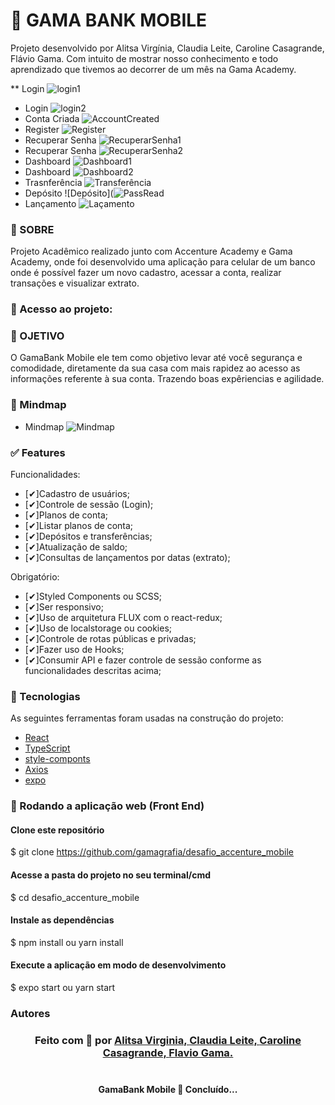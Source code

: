 # 🚀 GAMA BANK MOBILE
<p>Projeto desenvolvido por Alitsa Virgínia, Claudia Leite, Caroline Casagrande, Flávio Gama. Com intuito de mostrar nosso conhecimento e todo aprendizado que tivemos ao decorrer de um mês na Gama Academy. </p> 

** 	Login 
    ![login1](https://github.com/carolcasagrande/ImagensReadme/blob/main/mobile/HomeLogin.PNG)
*	 Login 
    ![login2](https://github.com/carolcasagrande/ImagensReadme/blob/main/mobile/Home_Login.PNG)
* 	Conta Criada
    ![AccountCreated](https://github.com/carolcasagrande/ImagensReadme/blob/main/mobile/AccountCreated.PNG)
* 	Register
    ![Register](https://github.com/carolcasagrande/ImagensReadme/blob/main/mobile/Register.PNG)
* 	Recuperar Senha
    ![RecuperarSenha1](https://github.com/carolcasagrande/ImagensReadme/blob/main/mobile/RecuperarSenha.PNG)
* 	Recuperar Senha
    ![RecuperarSenha2](https://github.com/carolcasagrande/ImagensReadme/blob/main/mobile/RecuperarSenhaDois.PNG)
* 	Dashboard
    ![Dashboard1](https://github.com/carolcasagrande/ImagensReadme/blob/main/mobile/Dashboard.PNG)
* 	Dashboard
    ![Dashboard2](https://github.com/carolcasagrande/ImagensReadme/blob/main/mobile/dashboardProfile.PNG)
* 	Trasnferência
    ![Transferência](https://github.com/carolcasagrande/ImagensReadme/blob/main/mobile/dashTransfer.PNG)
* 	Depósito
    ![Depósito](![PassRead](https://github.com/carolcasagrande/ImagensReadme/blob/main/mobile/dashDeposito.PNG)
* 	Lançamento 
    ![Laçamento](https://github.com/carolcasagrande/ImagensReadme/blob/main/mobile/dashLancamentos.PNG)
   


### 📑 SOBRE
<p>Projeto Acadêmico realizado junto com Accenture Academy e Gama Academy, onde foi desenvolvido uma aplicação para celular de um banco onde é possível fazer um novo cadastro, acessar a conta, realizar transações e visualizar extrato. </p>

### 🚀 Acesso ao projeto:


### 🚀 OJETIVO 
 <p>O GamaBank Mobile ele tem como objetivo levar até você segurança e comodidade, diretamente da sua casa com mais rapidez ao acesso as informações referente à sua conta. Trazendo boas expêriencias e agilidade.  </p>


### 📌 Mindmap

* Mindmap
	![Mindmap]()


### ✅ Features

Funcionalidades:

- [✔]Cadastro de usuários;
- [✔]Controle de sessão (Login);
- [✔]Planos de conta;
- [✔]Listar planos de conta;
- [✔]Depósitos e transferências;
- [✔]Atualização de saldo;
- [✔]Consultas de lançamentos por datas (extrato);

Obrigatório:

- [✔]Styled Components ou SCSS;
- [✔]Ser responsivo;
- [✔]Uso de arquitetura FLUX com o react-redux;
- [✔]Uso de localstorage ou cookies;
- [✔]Controle de rotas públicas e privadas;
- [✔]Fazer uso de Hooks;
- [✔]Consumir API e fazer controle de sessão conforme as funcionalidades descritas acima;

### 🔨 Tecnologias

As seguintes ferramentas foram usadas na construção do projeto:

- [React](https://pt-br.reactjs.org/)
- [TypeScript](https://www.typescriptlang.org/)
- [style-componts](https://styled-components.com/)
- [Axios](https://www.npmjs.com/package/axios)
- [expo](https://expo.io/)


### 🔄 Rodando a aplicação web (Front End)
#### Clone este repositório
$ git clone https://github.com/gamagrafia/desafio_accenture_mobile

#### Acesse a pasta do projeto no seu terminal/cmd
$ cd desafio_accenture_mobile

#### Instale as dependências
$ npm install ou yarn install

#### Execute a aplicação em modo de desenvolvimento
$ expo start ou yarn start 


### Autores

<h3 align="center">
Feito com 💜 por 
<a href="https://www.linkedin.com/in/alitsavirginia/">Alitsa Virginia, 
<a href="https://www.linkedin.com/in/claudialeite-dev/">Claudia Leite,
<a href="https://www.linkedin.com/in/carolinecasagrande/">Caroline Casagrande,
<a href="https://www.linkedin.com/in/flavio-gama-b206243a/">Flavio Gama.
</a>
<br><br>

<h4 align="center"> 
	 GamaBank Mobile 🚀 Concluído... 
</h4>

